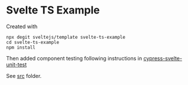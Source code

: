 # Svelte TS Example

Created with

```
npx degit sveltejs/template svelte-ts-example
cd svelte-ts-example
npm install
```

Then added component testing following instructions in [cypress-svelte-unit-test](https://github.com/bahmutov/cypress-svelte-unit-test)

See [src](src) folder.

